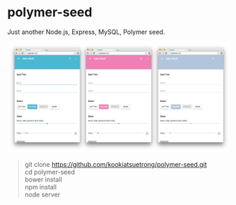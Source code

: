 polymer-seed
============
Just another Node.js, Express, MySQL, Polymer seed.<br/>

![](https://raw.githubusercontent.com/kookiatsuetrong/polymer-seed/master/public/img/polymer.png)

> git clone https://github.com/kookiatsuetrong/polymer-seed.git <br/>
> cd polymer-seed <br/>
> bower install <br/>
> npm install <br/>
> node server <br/>
